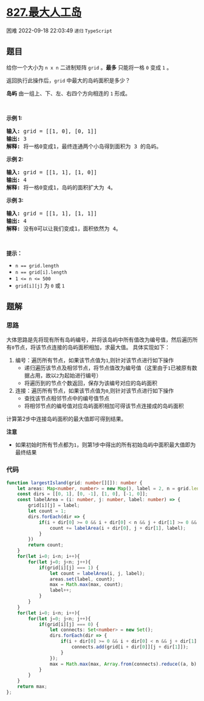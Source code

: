 # [827.最大人工岛](https://leetcode.cn/problems/making-a-large-island)
<span class="diff diff-hard">困难</span>
2022-09-18 22:03:49 `递归` `TypeScript`
## 题目
<p>给你一个大小为 <code>n x n</code> 二进制矩阵 <code>grid</code> 。<strong>最多</strong> 只能将一格 <code>0</code> 变成 <code>1</code> 。</p>

<p>返回执行此操作后，<code>grid</code> 中最大的岛屿面积是多少？</p>

<p><strong>岛屿</strong> 由一组上、下、左、右四个方向相连的 <code>1</code> 形成。</p>

<p> </p>

<p><strong>示例 1:</strong></p>

<pre>
<strong>输入: </strong>grid = [[1, 0], [0, 1]]
<strong>输出:</strong> 3
<strong>解释:</strong> 将一格0变成1，最终连通两个小岛得到面积为 3 的岛屿。
</pre>

<p><strong>示例 2:</strong></p>

<pre>
<strong>输入: </strong>grid =<strong> </strong>[[1, 1], [1, 0]]
<strong>输出:</strong> 4
<strong>解释:</strong> 将一格0变成1，岛屿的面积扩大为 4。</pre>

<p><strong>示例 3:</strong></p>

<pre>
<strong>输入: </strong>grid = [[1, 1], [1, 1]]
<strong>输出:</strong> 4
<strong>解释:</strong> 没有0可以让我们变成1，面积依然为 4。</pre>

<p> </p>

<p><strong>提示：</strong></p>

<ul>
  <li><code>n == grid.length</code></li>
  <li><code>n == grid[i].length</code></li>
  <li><code>1 &lt;= n &lt;= 500</code></li>
  <li><code>grid[i][j]</code> 为 <code>0</code> 或 <code>1</code></li>
</ul>


## 题解
### 思路
大体思路是先将现有所有岛屿编号，并将该岛屿中所有值改为编号值，然后遍历所有`0`节点，将该节点连接的岛屿面积相加，求最大值。
具体实现如下：

1. 编号：遍历所有节点，如果该节点值为`1`,则针对该节点进行如下操作
    - 递归遍历该节点及相邻节点，将节点值改为编号值（这里由于`1`已被原有数据占用，故以`2`为起始进行编号）
    - 将遍历到的节点个数返回，保存为该编号对应的岛屿面积
2. 连接：遍历所有节点，如果该节点值为`0`,则针对该节点进行如下操作
    - 查找该节点相邻节点中的编号值节点
    - 将相邻节点的编号值对应岛屿面积相加可得该节点连接成的岛屿面积

计算第2步中连接岛屿面积的最大值即可得到结果。

**注意**
- 如果初始时所有节点都为`1`，则第1步中得出的所有初始岛屿中面积最大值即为最终结果

### 代码
```typescript
function largestIsland(grid: number[][]): number {
    let areas: Map<number, number> = new Map(), label = 2, n = grid.length, max = 0;
    const dirs = [[0, 1], [0, -1], [1, 0], [-1, 0]];
    const labelArea = (i: number, j: number, label: number) => {
        grid[i][j] = label;
        let count = 1;
        dirs.forEach(dir => {
            if(i + dir[0] >= 0 && i + dir[0] < n && j + dir[1] >= 0 && j + dir[1] < n && grid[i + dir[0]][j + dir[1]] === 1){
                count += labelArea(i + dir[0], j + dir[1], label);
            }
        })
        return count;
    }
    for(let i=0; i<n; i++){
        for(let j=0; j<n; j++){
            if(grid[i][j] === 1) {
                let count = labelArea(i, j, label);
                areas.set(label, count);
                max = Math.max(max, count);
                label++;
            }
        }
    }
    for(let i=0; i<n; i++){
        for(let j=0; j<n; j++){
            if(grid[i][j] === 0) {
                let connects: Set<number> = new Set();
                dirs.forEach(dir => {
                    if(i + dir[0] >= 0 && i + dir[0] < n && j + dir[1] >= 0 && j + dir[1] < n && grid[i + dir[0]][j + dir[1]] !== 0){
                        connects.add(grid[i + dir[0]][j + dir[1]]);
                    }
                });
                max = Math.max(max, Array.from(connects).reduce((a, b) => a + areas.get(b), 1));
            }
        }
    }
    return max;
};
```
